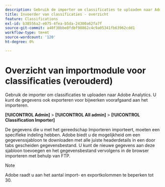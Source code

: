```yaml
---
description: Gebruik de importer om classificaties te uploaden naar Adobe Analytics. U kunt de gegevens ook exporteren voor bijwerken voorafgaand aan het importeren.
title: Invoerder van classificaties - overzicht
feature: Classifications
exl-id: b38556a2-e075-4fea-b5da-24300a62fa7f
source-git-commit: a40f30bbe8fdbf98862c4c9a05341fb63962cdd1
workflow-type: tm+mt
source-wordcount: '120'
ht-degree: 0%

---
```


# Overzicht van importmodule voor classificaties (verouderd)

Gebruik de importer om classificaties te uploaden naar Adobe Analytics. U kunt de gegevens ook exporteren voor bijwerken voorafgaand aan het importeren.

**[!UICONTROL Admin]** > **[!UICONTROL All admin]** > **[!UICONTROL Classification Importer]**

De gegevens die u met het gereedschap Importeren importeert, moeten een specifieke indeling hebben. Adobe biedt u de mogelijkheid om een gegevenssjabloon te downloaden met alle juiste headerdetails in een door tabs gescheiden gegevensbestand. U kunt de nieuwe gegevens aan deze sjabloon toevoegen en het gegevensbestand vervolgens in de browser importeren met behulp van FTP.

>[!NOTE]
>
>Adobe raadt u aan het aantal import- en exportkolommen te beperken tot 30.

